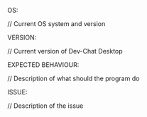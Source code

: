OS:

// Current OS system and version

VERSION:

// Current version of Dev-Chat Desktop


EXPECTED BEHAVIOUR:

// Description of what should the program do


ISSUE:

// Description of the issue
